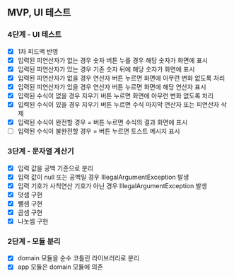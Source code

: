 ## MVP, UI 테스트

### 4단계 - UI 테스트
- [x] 1차 피드백 반영
- [x] 입력된 피연산자가 없는 경우 숫자 버튼 누를 경우 해당 숫자가 화면에 표시
- [x] 입력된 피연산자가 있는 경우 기존 숫자 뒤에 해당 숫자가 화면에 표시
- [x] 입력된 피연산자가 없을 경우 연산자 버튼 누르면 화면에 아무런 변화 없도록 처리
- [x] 입력된 피연산자가 있을 경우 연산자 버튼 누르면 화면에 해당 연산자 표시
- [x] 입력된 수식이 없을 경우 지우기 버튼 누르면 화면에 아무런 변화 없도록 처리
- [x] 입력된 수식이 있을 경우 지우기 버튼 누르면 수식 마지막 연산자 또는 피연산자 삭제
- [x] 입력된 수식이 완전할 경우 = 버튼 누르면 수식의 결과 화면에 표시
- [ ] 입력된 수식이 불완전할 경우 = 버튼 누르면 토스트 메시지 표시

### 3단계 - 문자열 계산기
- [x] 입력 값을 공백 기준으로 분리
- [x] 입력 값이 null 또는 공백일 경우 IllegalArgumentException 발생
- [x] 입력 기호가 사칙연산 기호가 아닌 경우 IllegalArgumentException 발생
- [x] 덧셈 구현
- [x] 뺄셈 구현
- [x] 곱셈 구현
- [x] 나눗셈 구현

### 2단계 - 모듈 분리
- [x] domain 모듈을 순수 코틀린 라이브러리로 분리
- [x] app 모듈은 domain 모듈에 의존